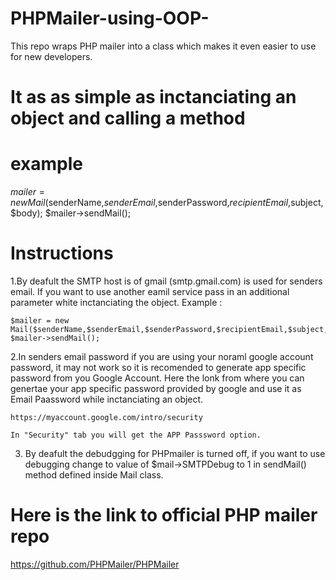 # PHPMailer-using-OOP-
This repo  wraps PHP mailer into a class which makes it even easier to use for new developers.

# It as as simple as  inctanciating an object and calling a method

# example

  $mailer = new Mail($senderName,$senderEmail,$senderPassword,$recipientEmail,$subject,$body);
  $mailer->sendMail();

# Instructions
1.By deafult the SMTP host is of gmail (smtp.gmail.com) is used for senders email. If you want to use another eamil service pass in an     additional parameter white inctanciating the object. 
  Example : 
    
    $mailer = new Mail($senderName,$senderEmail,$senderPassword,$recipientEmail,$subject,$body,$SMTPhost);
    $mailer->sendMail();
        
2.In senders email password if you are using your noraml google account password, it may not work so it is recomended to generate app     specific password from you Google Account. Here the lonk from where you can genertae your app specific password provided by google       and use it as Email Paassword while inctanciating an object.
  
    https://myaccount.google.com/intro/security
    
    In "Security" tab you will get the APP Passsword option.
    
3. By deafult the debudgging for PHPmailer is turned off, if you want to use debugging change to value of $mail->SMTPDebug to 1 in          sendMail() method defined inside Mail class.

# Here is the link to official PHP mailer repo
  https://github.com/PHPMailer/PHPMailer

